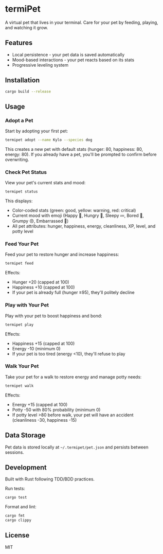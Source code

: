 # termiPet

A virtual pet that lives in your terminal. Care for your pet by feeding, playing, and watching it grow.

## Features

- Local persistence - your pet data is saved automatically
- Mood-based interactions - your pet reacts based on its stats
- Progressive leveling system

## Installation

```bash
cargo build --release
```

## Usage

### Adopt a Pet

Start by adopting your first pet:

```bash
termipet adopt --name Kylo --species dog
```

This creates a new pet with default stats (hunger: 80, happiness: 80, energy: 80). If you already have a pet, you'll be prompted to confirm before overwriting.

### Check Pet Status

View your pet's current stats and mood:

```bash
termipet status
```

This displays:
- Color-coded stats (green: good, yellow: warning, red: critical)
- Current mood with emoji (Happy 🐾, Hungry 🍖, Sleepy 💤, Bored 🎾, Grumpy 😠, Embarrassed 💩)
- All pet attributes: hunger, happiness, energy, cleanliness, XP, level, and potty level

### Feed Your Pet

Feed your pet to restore hunger and increase happiness:

```bash
termipet feed
```

Effects:
- Hunger +20 (capped at 100)
- Happiness +10 (capped at 100)
- If your pet is already full (hunger ≥95), they'll politely decline

### Play with Your Pet

Play with your pet to boost happiness and bond:

```bash
termipet play
```

Effects:
- Happiness +15 (capped at 100)
- Energy -10 (minimum 0)
- If your pet is too tired (energy <10), they'll refuse to play

### Walk Your Pet

Take your pet for a walk to restore energy and manage potty needs:

```bash
termipet walk
```

Effects:
- Energy +15 (capped at 100)
- Potty -50 with 80% probability (minimum 0)
- If potty level >80 before walk, your pet will have an accident (cleanliness -30, happiness -15)

## Data Storage

Pet data is stored locally at `~/.termipet/pet.json` and persists between sessions.

## Development

Built with Rust following TDD/BDD practices.

Run tests:
```bash
cargo test
```

Format and lint:
```bash
cargo fmt
cargo clippy
```

## License

MIT
